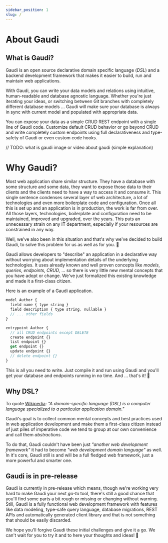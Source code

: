 ```yaml
---
sidebar_position: 1
slug: /
---
```


# About Gaudi

## What is Gaudi?

Gaudi is an open source declarative domain specific language (_DSL_) and a backend development framework that makes it easier to build, run and maintain web applications.

With Gaudi, you can write your data models and relations using intuitive, human-readable and database agnostic language. Whether you're just iterating your ideas, or switching between Git branches with completely different database models ... Gaudi will make sure your database is always in sync with current model and populated with appropriate data.

You can expose your data as a simple CRUD REST endpoint with a single line of Gaudi code. Customize default CRUD behavior or go beyond CRUD and write completely custom endpoints using full declarativeness and type-safety of Gaudi or even custom code hooks.

// TODO: what is gaudi image or video about gaudi (simple explanation)

# Why Gaudi?

Most web application share similar structure. They have a database with some structure and some data, they want to expose those data to their clients and the clients need to have a way to access it and consume it. This single sentence condenses several layer of web architecture, a lot of technologies and even more boilerplate code and configuration. Once all this is set up and an application is in production, the work is far from over. All those layers, technologies, boilerplate and configuration need to be maintained, improved and upgraded, over the years. This puts an unnecessary strain on any IT department, especially if your resources are constrained in any way.

Well, we've also been in this situation and that's why we've decided to build Gaudi, to solve this problem for us as well as for you. 🤛

Gaudi allows developers to "describe" an application in a declarative way without worrying about implementation details of the underlying technologies. It uses already known and well proven concepts like _models_, _queries_, _endpoints_, _CRUD_, ... so there is very little new mental concepts that you have adopt or change. We've just formalized this existing knowledge and made it a first-class citizen.

Here is an example of a Gaudi application.

```js title="bookreviews.gaudi"
model Author {
  field name { type string }
  field description { type string, nullable }
  // ... other fields
}

entrypoint Author {
  // all CRUD endpoints except DELETE
  create endpoint {}
  list endpoint {}
  get endpoint {}
  update endpoint {}
  // delete endpoint {}
}
```

This is all you need to write. Just compile it and run using Gaudi and you'll get your database and endpoints running in no time. And ... that's it! 🎉

## Why DSL?

To quote [Wikipedia](https://en.wikipedia.org/wiki/Domain-specific_language): _"A domain-specific language (DSL) is a computer language specialized to a particular application domain."_

Gaudi's goal is to collect common mental concepts and best practices used in web application development and make them a first-class citizen instead of just piles of imperative code we tend to group at our own convenience and call them _abstractions_.

To do that, Gaudi couldn't have been just _"another web development framework"_ it had to become _"web development domain language"_ as well. In it's core, Gaudi still is and will be a full fledged web framework, just a more powerful and smarter one.

## Gaudi is in pre-release

Gaudi is currently in pre-release which means, though we're working very hard to make Gaudi your next _go-to_ tool, there's still a good chance that you'll find some parts a bit rough or missing or changing without warning. Still, Gaudi is a fully functional web development framework with features like data modeling, type-safe query language, database migrations, REST APIs and automatically generated client library and that is not something that should be easily discarded.

We hope you'll forgive Gaudi these initial challenges and give it a go. We can't wait for you to try it and to here your thoughts and ideas! 🖖
